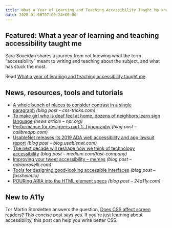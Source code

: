 ```yaml
---
title: What a Year of Learning and Teaching Accessibility Taught Me and More
date: 2020-01-06T07:00:24+00:00
---
```


## Featured: What a year of learning and teaching accessibility taught me

Sara Soueidan shares a journey from not knowing what the term “accessibility” meant to writing and teaching about the subject, and what has stuck the most.

Read [What a year of learning and teaching accessibility taught me](https://www.24a11y.com/2019/what-a-year-of-learning-and-teaching-accessibility-taught-me/).

## News, resources, tools and tutorials

* [A whole bunch of places to consider contrast in a single paragraph](https://css-tricks.com/a-whole-bunch-of-places-to-consider-contrast-in-a-single-paragraph/) _(blog post – css-tricks.com)_
* [To make girl who is deaf feel at home, dozens of neighbors learn sign language](https://www.npr.org/2019/12/25/791324876/to-make-girl-who-is-deaf-feel-at-home-dozens-of-neighbors-are-learning-sign-lang) _(news article – npr.org)_
* [Performance for designers part 1: Typography](https://calibreapp.com/blog/performance-for-designers-typography) _(blog post – calibreapp.com)_
* [UsableNet releases its 2019 ADA web accessibility and app lawsuit report](https://blog.usablenet.com/usablenet-releases-its-2019-ada-web-accessibility-and-app-lawsuit-report) _(blog post – blog.usablenet.com)_
* [The next decade will reshape how we think of technology accessibility](https://medium.com/fast-company/the-next-decade-will-reshape-how-we-think-of-technology-accessibility-ca7a36e3c3a4) _(blog post – medium.com/fast-company)_
* [Improving your tweet accessibility – memes](https://adrianroselli.com/2018/01/improving-your-tweet-accessibility.html#Memes) _(blog post – adrianroselli.com)_
* [Tools for designing good-looking accessible interfaces](https://fossheim.io/writing/posts/accessible-design-tools/) _(blog post – fossheim.io)_
* [POURing ARIA into the HTML element specs](https://www.24a11y.com/2019/pouring-aria-into-the-html-element-specs/) _(blog post – 24a11y.com)_

## New to A11y

Tor Martin Storsletten answers the question, [Does CSS affect screen readers](https://medium.com/finn-no/does-css-affect-screen-readers-26da689d9ced)? This concise post says yes. If you're just learning about accessibility, this post can help you write better CSS.